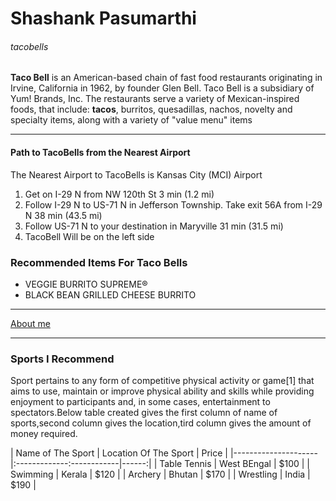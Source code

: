 # Shashank Pasumarthi
###### tacobells

**Taco Bell** is an American-based chain of fast food restaurants originating in Irvine, California in 1962, by founder Glen Bell. Taco Bell is a subsidiary of Yum! Brands, Inc. The restaurants serve a variety of Mexican-inspired foods, that include: **tacos**, burritos, quesadillas, nachos, novelty and specialty items, along with a variety of "value menu" items

***
#### Path to TacoBells from the Nearest Airport 
The Nearest Airport to TacoBells is Kansas City (MCI) Airport
1. Get on I-29 N from NW 120th St  3 min (1.2 mi)
2. Follow I-29 N to US-71 N in Jefferson Township. Take exit 56A from I-29 N  38 min (43.5 mi)
3. Follow US-71 N to your destination in Maryville  31 min (31.5 mi)
4. TacoBell Will be on the left side 

### Recommended Items For Taco Bells
* VEGGIE BURRITO SUPREME®
* BLACK BEAN GRILLED CHEESE BURRITO
***
[About me](AboutMe.md)

***
### Sports I Recommend
Sport pertains to any form of competitive physical activity or game[1] that aims to use, maintain or improve physical ability and skills while providing enjoyment to participants and, in some cases, entertainment to spectators.Below table created gives the first column of name of sports,second column gives the location,tird column gives the amount of money required.

| Name of The Sport   | Location Of The Sport     | Price |
|---------------------|:-------------:------------|------:|
| Table Tennis        |  West BEngal              | $100  |
| Swimming            |  Kerala                   | $120  |
| Archery             |  Bhutan                   | $170  |
| Wrestling           |  India                    | $190  |